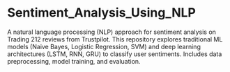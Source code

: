 # Sentiment_Analysis_Using_NLP
A natural language processing (NLP) approach for sentiment analysis on Trading 212 reviews from Trustpilot. This repository explores traditional ML models (Naive Bayes, Logistic Regression, SVM) and deep learning architectures (LSTM, RNN, GRU) to classify user sentiments. Includes data preprocessing, model training, and evaluation.

